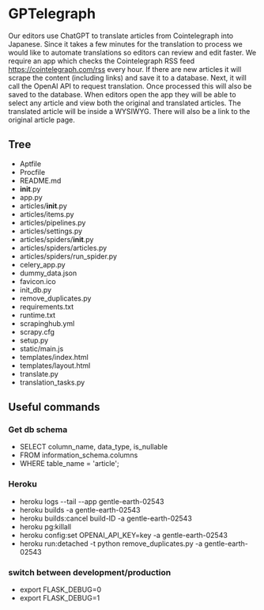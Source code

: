 # GPTelegraph

Our editors use ChatGPT to translate articles from Cointelegraph into Japanese. Since it takes a few minutes for the translation to process we would like to automate translations so editors can review and edit faster. We require an app which checks the Cointelegraph RSS feed https://cointelegraph.com/rss every hour. If there are new articles it will scrape the content (including links) and save it to a database. Next, it will call the OpenAI API to request translation. Once processed this will also be saved to the database. When editors open the app they will be able to select any article and view both the original and translated articles. The translated article will be inside a WYSIWYG. There will also be a link to the original article page.

## Tree

- Aptfile
- Procfile
- README.md
- __init__.py
- app.py
- articles/__init__.py
- articles/items.py
- articles/pipelines.py
- articles/settings.py
- articles/spiders/__init__.py
- articles/spiders/articles.py
- articles/spiders/run_spider.py
- celery_app.py
- dummy_data.json
- favicon.ico
- init_db.py
- remove_duplicates.py
- requirements.txt
- runtime.txt
- scrapinghub.yml
- scrapy.cfg
- setup.py
- static/main.js
- templates/index.html
- templates/layout.html
- translate.py
- translation_tasks.py

## Useful commands

### Get db schema
- SELECT column_name, data_type, is_nullable
- FROM information_schema.columns
- WHERE table_name = 'article';

### Heroku
- heroku logs --tail --app gentle-earth-02543
- heroku builds -a gentle-earth-02543
- heroku builds:cancel build-ID -a gentle-earth-02543
- heroku pg:killall
- heroku config:set OPENAI_API_KEY=key -a gentle-earth-02543
- heroku run:detached -t python remove_duplicates.py -a gentle-earth-02543

### switch between development/production
- export FLASK_DEBUG=0
- export FLASK_DEBUG=1


